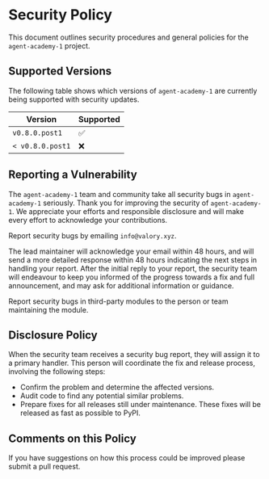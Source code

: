 # Security Policy

This document outlines security procedures and general policies for the `agent-academy-1` project.

## Supported Versions

The following table shows which versions of `agent-academy-1` are currently being supported with security updates.

| Version    | Supported          |
|------------| ------------------ |
| `v0.8.0.post1`   | :white_check_mark: |
| `< v0.8.0.post1` | :x:                |

## Reporting a Vulnerability

The `agent-academy-1` team and community take all security bugs in `agent-academy-1` seriously. Thank you for improving the security of `agent-academy-1`. We appreciate your efforts and responsible disclosure and will make every effort to acknowledge your contributions.

Report security bugs by emailing `info@valory.xyz`.

The lead maintainer will acknowledge your email within 48 hours, and will send a more detailed response within 48 hours indicating the next steps in handling your report. After the initial reply to your report, the security team will endeavour to keep you informed of the progress towards a fix and full announcement, and may ask for additional information or guidance.

Report security bugs in third-party modules to the person or team maintaining the module.

## Disclosure Policy

When the security team receives a security bug report, they will assign it to a primary handler. This person will coordinate the fix and release process, involving the following steps:

- Confirm the problem and determine the affected versions.
- Audit code to find any potential similar problems.
- Prepare fixes for all releases still under maintenance. These fixes will be released as fast as possible to PyPI.

## Comments on this Policy

If you have suggestions on how this process could be improved please submit a pull request.
